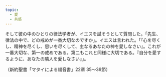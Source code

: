 ```yaml
---
topic:
  - 愛
  - 共感
---
```

そして彼の中のひとりの律法学者が、イエスを試そうとして質問した。「先生、律法の中で、どの戒めが一番大切なのですか」。イエスは言われた。「『心を尽くし、精神を尽くし、思いを尽くして、主なるあなたの神を愛しなさい』。これが一番大切な、第一の戒めである。第二もこれと同様に大切である。『自分を愛するように、あなたの隣人を愛しなさい』」。

（新約聖書「マタイによる福音書」22章 35〜39節）